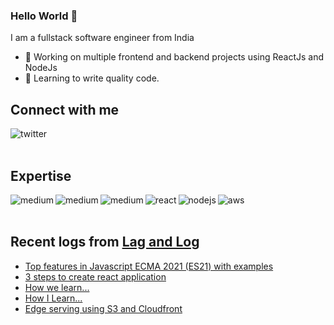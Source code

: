 ### Hello World 👋
I am a fullstack software engineer from India
- 🔭 Working on multiple frontend and backend projects using ReactJs and NodeJs
- 🌱 Learning to write quality code.


## Connect with me

[<img align="left" alt="twitter" src="https://img.shields.io/badge/twitter-%231DA1F2.svg?&style=for-the-badge&logo=twitter&logoColor=white" />](https://twitter.com/sasiKdharan)
<br>
<br>
## Expertise

<img align="left" alt="medium" src="https://img.shields.io/badge/html-%23316192.svg?&style=for-the-badge&logo=html&logoColor=white" />
<img align="left" alt="medium" src="https://img.shields.io/badge/css-%23316192.svg?&style=for-the-badge&logo=css&logoColor=white" />
<img align="left" alt="medium" src="https://img.shields.io/badge/javascript-%23316192.svg?&style=for-the-badge&logo=javascript&logoColor=yellow" />
<img align="left" alt="react" src="https://img.shields.io/badge/react%20-%2320232a.svg?&style=for-the-badge&logo=react&logoColor=%2361DAFB" />
<img align="left" alt="nodejs" src="https://img.shields.io/badge/node.js%20-%2343853D.svg?&style=for-the-badge&logo=node.js&logoColor=white" />
<img align="left" alt="aws" src="https://img.shields.io/badge/Amazon%20AWS-%23232F3E?logo=amazon-aws&logoColor=white&style=for-the-badge" />

<br>
<br>

## Recent logs from [Lag and Log](https://lagandlog.com)

<!-- BLOG-POST-LIST:START -->
- [Top features in Javascript ECMA 2021 (ES21) with examples](https://lagandlog.com/logs/top-features-in-javascript-ecma-2021-es21-with-examples)
- [3 steps to create react application](https://lagandlog.com/logs/3-steps-to-create-react-application)
- [How we learn...](https://lagandlog.com/logs/how-we-learn)
- [How I Learn...](https://lagandlog.com/logs/how-i-learn)
- [Edge serving using S3 and Cloudfront](https://lagandlog.com/logs/edge-serving-using-s3-and-cloudfront)
<!-- BLOG-POST-LIST:END -->
